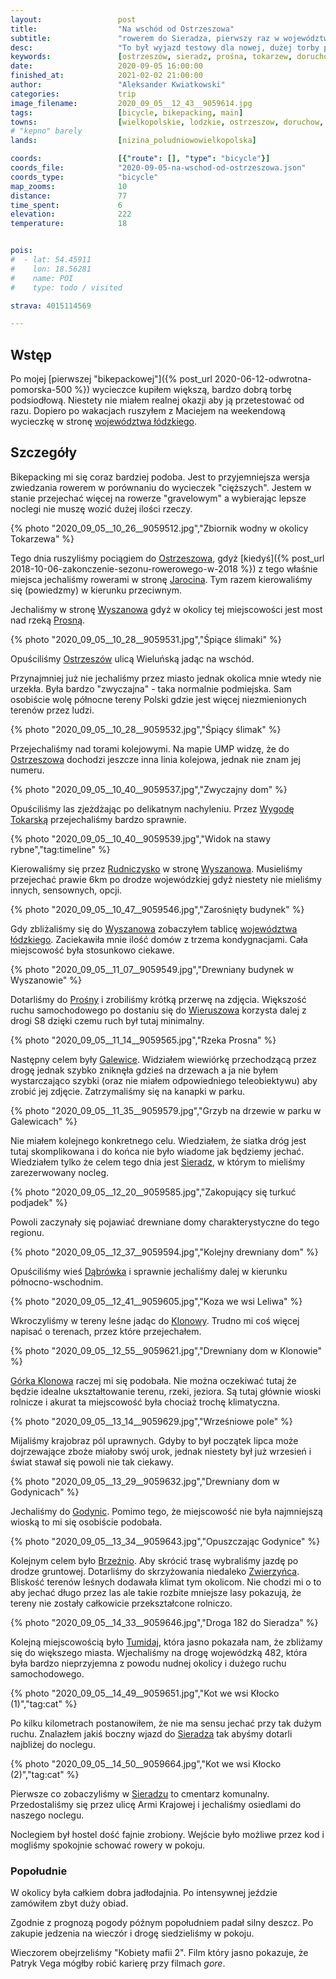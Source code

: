 ```yaml
---
layout:                 post
title:                  "Na wschód od Ostrzeszowa"
subtitle:               "rowerem do Sieradza, pierwszy raz w województwie łódzkim"
desc:                   "To był wyjazd testowy dla nowej, dużej torby podsiodłowej. Ostatecznie okazało się, że województwo łódzkie nie jest lepszym wyborem niż Pomorze ale torba była bardzo przydatna. Bardzo spodobały mi się lekkie wycieczki bikepackingowe."
keywords:               [ostrzeszów, sieradz, prośna, tokarzew, doruchów, wyszanów, galewice, klonowa, godynice, brzeźnio]
date:                   2020-09-05 16:00:00
finished_at:            2021-02-02 21:00:00
author:                 "Aleksander Kwiatkowski"
categories:             trip
image_filename:         2020_09_05__12_43__9059614.jpg
tags:                   [bicycle, bikepacking, main]
towns:                  [wielkopolskie, lodzkie, ostrzeszow, doruchow, wieruszow, galewice, klonowa, braszewice, brzeznio, sieradz]
# "kepno" barely
lands:                  [nizina_poludniowowielkopolska]

coords:                 [{"route": [], "type": "bicycle"}]
coords_file:            "2020-09-05-na-wschod-od-ostrzeszowa.json"
coords_type:            "bicycle"
map_zooms:              10
distance:               77
time_spent:             6
elevation:              222
temperature:            18


pois:
#  - lat: 54.45911
#    lon: 18.56281
#    name: POI
#    type: todo / visited

strava: 4015114569

---
```


[wiki-lodzkie]: https://pl.wikipedia.org/wiki/Wojew%C3%B3dztwo_%C5%82%C3%B3dzkie
[wiki-ostrzeszow]: https://pl.wikipedia.org/wiki/Ostrzesz%C3%B3w
[wiki-jarocin]: https://pl.wikipedia.org/wiki/Jarocin
[wiki-wyszanow]: https://pl.wikipedia.org/wiki/Wyszan%C3%B3w_(wojew%C3%B3dztwo_%C5%82%C3%B3dzkie)
[wiki-prosna-rzeka]: https://pl.wikipedia.org/wiki/Prosna
[wiki-wygoda-tokarska]: https://pl.wikipedia.org/wiki/Wygoda_Tokarska
[wiki-rudniczysko]: https://pl.wikipedia.org/wiki/Rudniczysko
[wiki-prosna-rzeka]: https://pl.wikipedia.org/wiki/Prosna
[wiki-wieruszow]: https://pl.wikipedia.org/wiki/Wierusz%C3%B3w
[wiki-galewice]: https://pl.wikipedia.org/wiki/Galewice
[wiki-sieradz]: https://pl.wikipedia.org/wiki/Sieradz
[wiki-dabrowka]: https://pl.wikipedia.org/wiki/D%C4%85br%C3%B3wka_(powiat_wieruszowski)
[wiki-klonowa]: https://pl.wikipedia.org/wiki/Klonowa_(wojew%C3%B3dztwo_%C5%82%C3%B3dzkie)
[wiki-gorka-klonowa]: https://pl.wikipedia.org/wiki/G%C3%B3rka_Klonowska
[wiki-godynice]: https://pl.wikipedia.org/wiki/Godynice
[wiki-brzeznio]: https://pl.wikipedia.org/wiki/Brze%C5%BAnio
[wiki-zwierzyniec]: https://pl.wikipedia.org/wiki/Zwierzyniec_(powiat_sieradzki)
[wiki-tumidaj]: https://pl.wikipedia.org/wiki/Tumidaj_(powiat_sieradzki)

## Wstęp

Po mojej [pierwszej "bikepackowej"]({% post_url 2020-06-12-odwrotna-pomorska-500 %})
wycieczce kupiłem większą, bardzo dobrą torbę podsiodłową. Niestety nie miałem
realnej okazji aby ją przetestować od razu. Dopiero po
wakacjach ruszyłem z Maciejem na weekendową wycieczkę w
stronę [województwa łódzkiego][wiki-lodzkie].

## Szczegóły

Bikepacking mi się coraz bardziej podoba. Jest to przyjemniejsza wersja
zwiedzania rowerem w porównaniu do wycieczek "cięższych".
Jestem w stanie przejechać więcej na rowerze "gravelowym" a wybierając
lepsze noclegi nie muszę wozić dużej ilości rzeczy.

{% photo "2020_09_05__10_26__9059512.jpg","Zbiornik wodny w okolicy Tokarzewa" %}

Tego dnia ruszyliśmy pociągiem do [Ostrzeszowa][wiki-ostrzeszow], gdyż
[kiedyś]({% post_url 2018-10-06-zakonczenie-sezonu-rowerowego-w-2018 %})
z tego właśnie miejsca jechaliśmy rowerami w stronę
[Jarocina][wiki-jarocin]. Tym razem kierowaliśmy się (powiedzmy)
w kierunku przeciwnym.

Jechaliśmy w stronę [Wyszanowa][wiki-wyszanow] gdyż w okolicy
tej miejscowości jest most nad rzeką [Prosną][wiki-prosna-rzeka].

{% photo "2020_09_05__10_28__9059531.jpg","Śpiące ślimaki" %}

Opuściliśmy [Ostrzeszów][wiki-ostrzeszow] ulicą Wieluńską jadąc na wschód.

Przynajmniej już nie jechaliśmy przez miasto jednak okolica mnie wtedy nie
urzekła. Była bardzo "zwyczajna" - taka normalnie podmiejska. Sam osobiście wolę
północne tereny Polski gdzie jest więcej niezmienionych terenów przez ludzi.

{% photo "2020_09_05__10_28__9059532.jpg","Śpiący ślimak" %}

Przejechaliśmy nad torami kolejowymi. Na mapie UMP widzę, że do
[Ostrzeszowa][wiki-ostrzeszow] dochodzi jeszcze inna linia kolejowa, jednak
nie znam jej numeru.

{% photo "2020_09_05__10_40__9059537.jpg","Zwyczajny dom" %}

Opuściliśmy las zjeżdżając po delikatnym nachyleniu. Przez
[Wygodę Tokarską][wiki-wygoda-tokarska] przejechaliśmy bardzo sprawnie.

{% photo "2020_09_05__10_40__9059539.jpg","Widok na stawy rybne","tag:timeline" %}

Kierowaliśmy się przez [Rudniczysko][wiki-rudniczysko] w stronę
[Wyszanowa][wiki-wyszanow]. Musieliśmy przejechać prawie 6km po drodze
wojewódzkiej gdyż niestety nie mieliśmy innych, sensownych, opcji.

{% photo "2020_09_05__10_47__9059546.jpg","Zarośnięty budynek" %}

Gdy zbliżaliśmy się do [Wyszanowa][wiki-wyszanow] zobaczyłem tablicę
[województwa łódzkiego][wiki-lodzkie]. Zaciekawiła mnie ilość domów
z trzema kondygnacjami. Cała miejscowość była stosunkowo
ciekawe.

{% photo "2020_09_05__11_07__9059549.jpg","Drewniany budynek w Wyszanowie" %}

Dotarliśmy do [Prośny][wiki-prosna-rzeka] i zrobiliśmy krótką przerwę
na zdjęcia. Większość ruchu samochodowego po dostaniu się do
[Wieruszowa][wiki-wieruszow] korzysta dalej z drogi S8 dzięki czemu ruch
był tutaj minimalny.

{% photo "2020_09_05__11_14__9059565.jpg","Rzeka Prosna" %}

Następny celem były [Galewice][wiki-galewice]. Widziałem wiewiórkę przechodzącą
przez drogę jednak szybko zniknęła gdzieś na drzewach
a ja nie byłem wystarczająco szybki (oraz nie miałem odpowiedniego teleobiektywu)
aby zrobić jej zdjęcie. Zatrzymaliśmy się na kanapki w parku.

{% photo "2020_09_05__11_35__9059579.jpg","Grzyb na drzewie w parku w Galewicach" %}

Nie miałem kolejnego konkretnego celu. Wiedziałem, że siatka dróg jest tutaj skomplikowana
i do końca nie było wiadome jak będziemy jechać. Wiedziałem tylko że
celem tego dnia jest [Sieradz][wiki-sieradz], w którym to mieliśmy zarezerwowany
nocleg.

{% photo "2020_09_05__12_20__9059585.jpg","Zakopujący się turkuć podjadek" %}

Powoli zaczynały się pojawiać drewniane domy charakterystyczne do tego
regionu.

{% photo "2020_09_05__12_37__9059594.jpg","Kolejny drewniany dom" %}

Opuściliśmy wieś [Dąbrówka][wiki-dabrowka] i sprawnie jechaliśmy
dalej w kierunku północno-wschodnim.

{% photo "2020_09_05__12_41__9059605.jpg","Koza we wsi Leliwa" %}

Wkroczyliśmy w tereny leśne jadąc do [Klonowy][wiki-klonowa]. Trudno mi coś
więcej napisać o terenach, przez które przejechałem.

{% photo "2020_09_05__12_55__9059621.jpg","Drewniany dom w Klonowie" %}

[Górka Klonowa][wiki-gorka-klonowa] raczej mi się podobała. Nie można oczekiwać
tutaj że będzie idealne ukształtowanie terenu, rzeki, jeziora. Są tutaj
głównie wioski rolnicze i akurat ta miejscowość była chociaż
trochę klimatyczna.

{% photo "2020_09_05__13_14__9059629.jpg","Wrześniowe pole" %}

Mijaliśmy krajobraz pól uprawnych. Gdyby to był początek lipca może dojrzewające
zboże miałoby swój urok, jednak niestety był już wrzesień i świat stawał
się powoli nie tak ciekawy.

{% photo "2020_09_05__13_29__9059632.jpg","Drewniany dom w Godynicach" %}

Jechaliśmy do [Godynic][wiki-godynice]. Pomimo tego, że miejscowość nie była
najmniejszą wioską to mi się osobiście podobała.

{% photo "2020_09_05__13_34__9059643.jpg","Opuszczając Godynice" %}

Kolejnym celem było [Brzeźnio][wiki-brzeznio]. Aby skrócić trasę wybraliśmy
jazdę po drodze gruntowej. Dotarliśmy do skrzyżowania niedaleko
[Zwierzyńca][wiki-zwierzyniec]. Bliskość terenów leśnych dodawała klimat
tym okolicom. Nie chodzi mi o to aby jechać długo przez las ale takie rozbite
mniejsze lasy pokazują, że tereny nie zostały całkowicie przekształcone rolniczo.

{% photo "2020_09_05__14_33__9059646.jpg","Droga 182 do Sieradza" %}

Kolejną miejscowością było [Tumidaj][wiki-tumidaj], która jasno
pokazała nam, że zbliżamy się do większego miasta. Wjechaliśmy na drogę
wojewódzką 482, która była bardzo nieprzyjemna z powodu nudnej okolicy
i dużego ruchu samochodowego.

{% photo "2020_09_05__14_49__9059651.jpg","Kot we wsi Kłocko (1)","tag:cat" %}

Po kilku kilometrach postanowiłem, że nie ma sensu jechać przy tak dużym ruchu.
Znalazłem jakiś boczny wjazd do [Sieradza][wiki-sieradz] tak abyśmy dotarli
najbliżej do noclegu.

{% photo "2020_09_05__14_50__9059664.jpg","Kot we wsi Kłocko (2)","tag:cat" %}

Pierwsze co zobaczyliśmy w [Sieradzu][wiki-sieradz] to cmentarz komunalny.
Przedostaliśmy się przez ulicę Armi Krajowej i jechaliśmy osiedlami do
naszego noclegu.

Noclegiem był hostel dość fajnie zrobiony. Wejście było możliwe
przez kod i mogliśmy spokojnie schować rowery w pokoju.

### Popołudnie

W okolicy była całkiem dobra jadłodajnia. Po intensywnej jeździe zamówiłem
zbyt duży obiad.

Zgodnie z prognozą pogody późnym popołudniem padał silny deszcz. Po
zakupie jedzenia na wieczór i drogę siedzieliśmy w pokoju.

Wieczorem obejrzeliśmy "Kobiety mafii 2". Film który jasno pokazuje, że
Patryk Vega mógłby robić karierę przy filmach *gore*.
